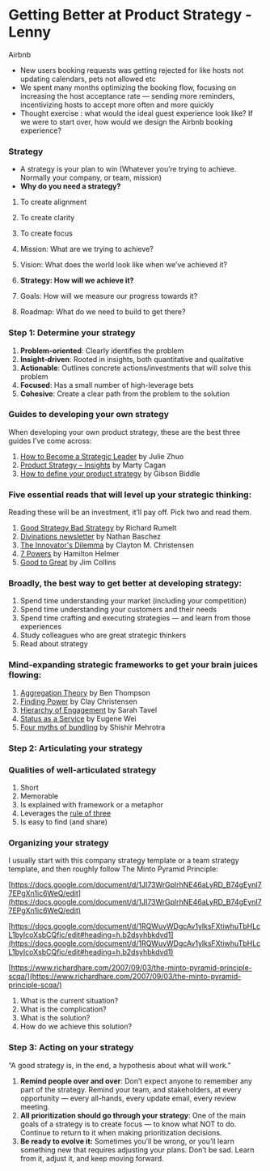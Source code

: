 # Getting Better at Product Strategy - Lenny

Airbnb

- New users booking requests was getting rejected for like hosts not updating calendars, pets not allowed etc
- We spent many months optimizing the booking flow, focusing on increasing the host acceptance rate — sending more reminders, incentivizing hosts to accept more often and more quickly
- Thought exercise : what would the ideal guest experience look like? If we were to start over, how would we design the Airbnb booking experience?

### Strategy

- A strategy is your plan to win (Whatever you’re trying to achieve. Normally your company, or team, mission)
- **Why do you need a strategy?**
1. To create alignment
2. To create clarity
3. To create focus

1. Mission: What are we trying to achieve?
2. Vision: What does the world look like when we’ve achieved it?
3. **Strategy: How will we achieve it?**
4. Goals: How will we measure our progress towards it?
5. Roadmap: What do we need to build to get there?

### Step 1: Determine your strategy

1. **Problem-oriented**: Clearly identifies the problem
2. **Insight-driven**: Rooted in insights, both quantitative and qualitative
3. **Actionable**: Outlines concrete actions/investments that will solve this problem
4. **Focused**: Has a small number of high-leverage bets
5. **Cohesive**: Create a clear path from the problem to the solution

### **Guides to developing your own strategy**

When developing your own product strategy, these are the best three guides I’ve come across:

1. [How to Become a Strategic Leader](https://sloanreview.mit.edu/article/how-to-become-a-strategic-leader/) by Julie Zhuo
2. [Product Strategy – Insights](https://svpg.com/product-strategy-insights/) by Marty Cagan
3. [How to define your product strategy](https://medium.com/@gibsonbiddle/2-the-dhm-model-6ea5dfd80792) by Gibson Biddle

### **Five essential reads that will level up your strategic thinking:**

Reading these will be an investment, it’ll pay off. Pick two and read them.

1. [Good Strategy Bad Strategy](https://www.amazon.com/dp/0307886239) by Richard Rumelt
2. [Divinations newsletter](https://divinations.substack.com/) by Nathan Baschez
3. [The Innovator's Dilemma](https://www.amazon.com/Innovators-Dilemma-Revolutionary-Change-Business/dp/0062060244) by Clayton M. Christensen
4. [7 Powers](https://www.amazon.com/7-Powers-Foundations-Business-Strategy/dp/0998116319) by Hamilton Helmer
5. [Good to Great](https://www.amazon.com/Good-Great-Some-Companies-Others/dp/0066620996) by Jim Collins

### **Broadly, the best way to get better at developing strategy:**

1. Spend time understanding your market (including your competition)
2. Spend time understanding your customers and their needs
3. Spend time crafting and executing strategies — and learn from those experiences
4. Study colleagues who are great strategic thinkers
5. Read about strategy

### **Mind-expanding strategic frameworks to get your brain juices flowing:**

1. [Aggregation Theory](https://stratechery.com/concept/aggregation-theory/) by Ben Thompson
2. [Finding Power](https://divinations.substack.com/p/finding-power) by Clay Christensen
3. [Hierarchy of Engagement](https://medium.com/@sarahtavel/the-hierarchy-of-engagement-expanded-648329d60804) by Sarah Tavel
4. [Status as a Service](https://www.eugenewei.com/blog/2019/2/19/status-as-a-service) by Eugene Wei
5. [Four myths of bundling](https://coda.io/d/Four-Myths-of-Bundling_dHY6lD6jWOW/Intro_sup_3#_lufsJ) by Shishir Mehrotra

### Step 2: Articulating your strategy

### **Qualities of well-articulated strategy**

1. Short
2. Memorable
3. Is explained with framework or a metaphor
4. Leverages the [rule of three](https://en.wikipedia.org/wiki/Rule_of_three_(writing)#:~:text=The%20rule%20of%20three%20is,or%20effective%20than%20other%20numbers.&text=The%20Latin%20phrase%20%22omne%20trium,as%20the%20rule%20of%20three.)
5. Is easy to find (and share)

### Organizing your strategy

I usually start with this company strategy template or a team strategy template, and then roughly follow The Minto Pyramid Principle:

[https://docs.google.com/document/d/1JI73WrGplrhNE46aLyRD_B74gEynI77EPgXn1ic6WeQ/edit](https://docs.google.com/document/d/1JI73WrGplrhNE46aLyRD_B74gEynI77EPgXn1ic6WeQ/edit)

[https://docs.google.com/document/d/1RQWuvWDgcAv1ylksFXtiwhuTbHLcL1byIcoXsbCQfic/edit#heading=h.b2dsyhbkdvd1](https://docs.google.com/document/d/1RQWuvWDgcAv1ylksFXtiwhuTbHLcL1byIcoXsbCQfic/edit#heading=h.b2dsyhbkdvd1)

[https://www.richardhare.com/2007/09/03/the-minto-pyramid-principle-scqa/](https://www.richardhare.com/2007/09/03/the-minto-pyramid-principle-scqa/)

1. What is the current situation?
2. What is the complication?
3. What is the solution?
4. How do we achieve this solution?

### Step 3: Acting on your strategy

“A good strategy is, in the end, a hypothesis about what will work.”

1. **Remind people over and over**: Don’t expect anyone to remember any part of the strategy. Remind your team, and stakeholders, at every opportunity — every all-hands, every update email, every review meeting.
2. **All prioritization should go through your strategy**: One of the main goals of a strategy is to create focus — to know what NOT to do. Continue to return to it when making prioritization decisions.
3. **Be ready to evolve it:** Sometimes you’ll be wrong, or you’ll learn something new that requires adjusting your plans. Don’t be sad. Learn from it, adjust it, and keep moving forward.